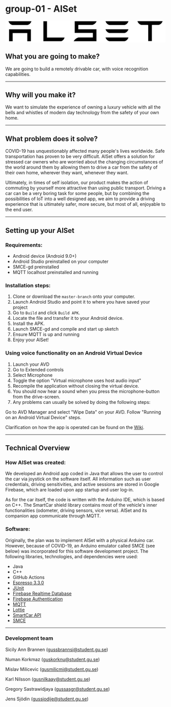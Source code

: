 # group-01 - AlSet

![AlSet](images/alset-whiteOutline.svg)

## What you are going to make?

We are going to build a remotely drivable car, with voice recognition capabilities.

---

## Why will you make it?

We want to simulate the experience of owning a luxury vehicle with all the bells and whistles of modern day technology from the safety of your own home. 

---

## What problem does it solve?

COVID-19 has unquestionably affected many people's lives worldwide. Safe transportation has proven to be very difficult. AlSet offers a solution for stressed car owners who are worried about the changing circumstances of the world around them by allowing them to drive a car from the safety of their own home, wherever they want, whenever they want.

Ultimately, in times of self isolation, our product makes the action of commuting by yourself more attractive than using public transport. Driving a car can be a very boring task for some people, but by combining the possibilities of IoT into a well designed app, we aim to provide a driving experience that is ultimately safer, more secure, but most of all, enjoyable to the end user.

---

## Setting up your AlSet

### Requirements:

- Android device (Android 9.0+)
- Android Studio preinstalled on your computer
- SMCE-gd preinstalled
- MQTT localhost preinstalled and running

### Installation steps: 

1) Clone or download the ```master-branch``` onto your computer.
2) Launch Android Studio and point it to where you have saved your project
3) Go to ```Build``` and click ```Build APK```.
4) Locate the file and transfer it to your Android device. 
5) Install the APK.
6) Launch SMCE-gd and compile and start up sketch
7) Ensure MQTT is up and running
8) Enjoy your AlSet!

### Using voice functionality on an Android Virtual Device
1) Launch your AVD
2) Go to Extended controls
3) Select Microphone
4) Toggle the option "Virtual microphone uses host audio input"
5) Recompile the application without closing the virtual device.
6) You should now hear a sound when you press the microphone-button from the drive-screen.
7) Any problems can usually be solved by doing the following steps:

Go to AVD Manager and select "Wipe Data" on your AVD.
Follow "Running on an Android Virtual Device" steps.

Clarification on how the app is operated can be found on the [Wiki](https://github.com/DIT112-V21/group-01/wiki).

---

## Technical Overview

### How AlSet was created:

We developed an Android app coded in Java that allows the user to control the car via joystick on the software itself. All information such as user credentials, driving sensitivities, and active sessions are stored in Google Firebase, which are loaded upon app startup and user log-in.

As for the car itself, the code is written with the Arduino IDE, which is based on C++. The SmartCar shield library contains most of the vehicle's inner functionalities (odometer, driving sensors, vice versa). AlSet and its companion app communicate through MQTT.

### Software: 

Originally, the plan was to implement AlSet with a physical Arduino car. However, because of COVID-19, an Arduino emulator called SMCE (see below) was incorporated for this software development project. The following libraries, technologies, and dependencies were used:

- Java
- C++
- GitHub Actions
- [Espresso 3.3.0](https://developer.android.com/training/testing/espresso)
- [JUnit](https://junit.org/junit5/)
- [Firebase Realtime Database](https://firebase.google.com/docs/database) 
- [Firebase Authentication](https://firebase.google.com/docs/auth)
- [MQTT](https://github.com/eclipse/paho.mqtt.android)
- [Lottie](https://airbnb.design/lottie/)
- [SmartCar API](https://platisd.github.io/smartcar_shield/) 
- [SMCE](https://github.com/ItJustWorksTM/smce-gd)

---

### Development team

Sicily Ann Brannen (gussbrannsi@student.gu.se) 

Numan Korkmaz (guskorknu@student.gu.se)

Mislav Milicevic (gusmilicmi@student.gu.se)

Karl Nilsson (gusnilkaay@student.gu.se)

Gregory Sastrawidjaya (gussasgr@student.gu.se)

Jens Sjödin (gussjodije@student.gu.se)
